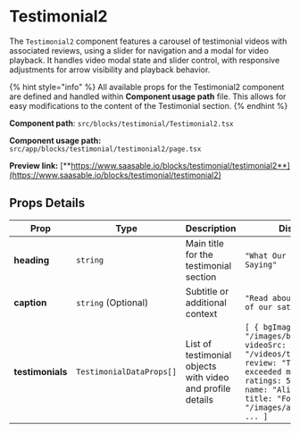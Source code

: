 # Testimonial2

The `Testimonial2` component features a carousel of testimonial videos with associated reviews, using a slider for navigation and a modal for video playback. It handles video modal state and slider control, with responsive adjustments for arrow visibility and playback behavior.

{% hint style="info" %}
All available props for the Testimonial2 component are defined and handled within **Component usage path** file. This allows for easy modifications to the content of the Testimonial section.
{% endhint %}

**Component path**: `src/blocks/testimonial/Testimonial2.tsx`

**Component usage path:**  `src/app/blocks/testimonial/testimonial2/page.tsx`

**Preview link:** [**https://www.saasable.io/blocks/testimonial/testimonial2**](https://www.saasable.io/blocks/testimonial/testimonial2)

## Props Details

| Prop             | Type                     | Description                                                | Displayed as                                                                                                                                                                                                                    |
| ---------------- | ------------------------ | ---------------------------------------------------------- | ------------------------------------------------------------------------------------------------------------------------------------------------------------------------------------------------------------------------------- |
| **heading**      | `string`                 | Main title for the testimonial section                     | `"What Our Clients Are Saying"`                                                                                                                                                                                                 |
| **caption**      | `string` (Optional)      | Subtitle or additional context                             | `"Read about the experiences of our satisfied clients"`                                                                                                                                                                         |
| **testimonials** | `TestimonialDataProps[]` | List of testimonial objects with video and profile details | `[ { bgImage: "/images/bg1.jpg", videoSrc: "/videos/testimonial1.mp4", review: "This service exceeded my expectations!", ratings: 5, profile: { name: "Alice Johnson", title: "Founder", image: "/images/alice.jpg" } }, ... ]` |
